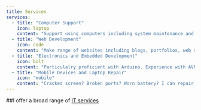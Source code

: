 ```yaml
---
title: Services
services:
  - title: "Computer Support"
    icon: laptop
    content: "Support using computers including system maintenance and upgrades."
  - title: "Web Development"
    icon: code
    content: "Make range of websites including blogs, portfolios, web stores"
  - title: "Electronics and Embedded Development"
    icon: bolt
    content: "Particulalry proficient with Arduino. Experience with AVR, TI MSP430, Raspberry Pi. Can design circuit boards."
  - title: "Mobile Devices and Laptop Repair"
    icon: "mobile"
    content: "Cracked screen? Broken ports? Worn battery? I can repair most mobile devices and laptops."
---
```


##I offer a broad range of [IT services](/services)